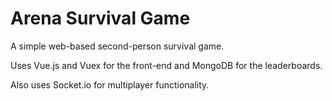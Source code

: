 # Arena Survival Game
A simple web-based second-person survival game.

Uses Vue.js and Vuex for the front-end and MongoDB for the leaderboards.

Also uses Socket.io for multiplayer functionality.
